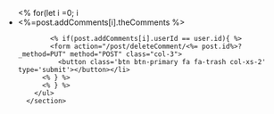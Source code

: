  <section>
        <ul class="list-group ">
          <% for(let i =0; i <post.addComments.length; i++) {%>
          <li class='list-group-item eachComment montserrat'><%=post.addComments[i].theComments %>

            <% if(post.addComments[i].userId == user.id){ %>
            <form action="/post/deleteComment/<%= post.id%>?_method=PUT" method="POST" class="col-3">
              <button class='btn btn-primary fa fa-trash col-xs-2' type='submit'></button></li>
          <% } %>
          <% } %>
        </ul>
      </section>


      